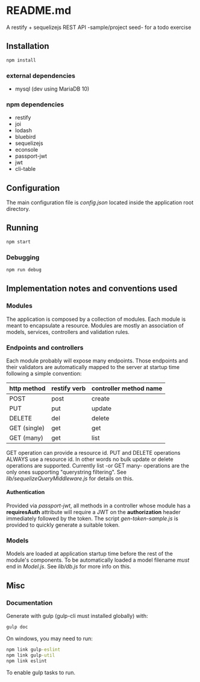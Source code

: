 # README.md

A restify + sequelizejs REST API -sample/project seed- for a todo exercise

## Installation

```bash
npm install
```

### external dependencies

* mysql (dev using MariaDB 10)

### npm dependencies

* restify
* joi
* lodash
* bluebird
* sequelizejs
* econsole
* passport-jwt
* jwt
* cli-table

## Configuration

The main configuration file is *config.json* located inside the application root directory.

## Running

```bash
npm start
```

### Debugging

```bash
npm run debug
```

## Implementation notes and conventions used

### Modules

The application is composed by a collection of modules. Each module is meant to encapsulate a resource.
Modules are mostly an association of models, services, controllers and validation rules.

### Endpoints and controllers

Each module probably will expose many endpoints. Those endpoints and their validators are automatically mapped to the server at startup time following a simple convention:

http method		| restify verb	| controller method name
----------------|---------------|-----------------------
POST			| post			| create
PUT				| put			| update
DELETE			| del			| delete
GET	(single)	| get			| get
GET (many)		| get			| list

GET operation can provide a resource id. PUT and DELETE operations ALWAYS use a resource id. In other words no bulk update or delete operations are supported.
Currently list -or GET many- operations are the only ones supporting "querystring filtering".
See *lib/sequelizeQueryMiddleware.js* for details on this.

#### Authentication

Provided via *passport-jwt*, all methods in a controller whose module has a **requiresAuth** attribute will require a JWT on the **authorization** header immediately followed by the token.
The script *gen-token-sample.js* is provided to quickly generate a suitable token.

### Models

Models are loaded at application startup time before the rest of the module's components.
To be automatically loaded a model filename *must* end in *Model.js*. See *lib/db.js* for more info on this.

## Misc

### Documentation

Generate with gulp (gulp-cli must installed globally) with:

```bash
gulp doc
```

On windows, you may need to run:

```cmd
npm link gulp-eslint
npm link gulp-util
npm link eslint
```

To enable gulp tasks to run.
